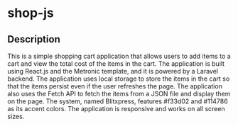 # shop-js
## Description
This is a simple shopping cart application that allows users to add items to a cart and view the total cost of the items in the cart. The application is built using React.js and the Metronic template, and it is powered by a Laravel backend. The application uses local storage to store the items in the cart so that the items persist even if the user refreshes the page. The application also uses the Fetch API to fetch the items from a JSON file and display them on the page. The system, named Blitxpress, features #f33d02 and #114786 as its accent colors. The application is responsive and works on all screen sizes.